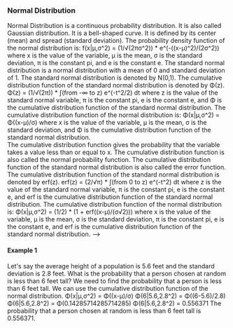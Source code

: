 ### Normal Distribution
Normal Distribution is a continuous probability distribution. It is also called Gaussian distribution.
It is a bell-shaped curve. It is defined by its center (mean) and spread (standard deviation).
The probability density function of the normal distribution is:
f(x|μ,σ^2) = (1/√(2πσ^2)) * e^(-((x-μ)^2)/(2σ^2)) where x is the value of the variable, μ is the mean, σ is the standard deviation, π is the constant pi, and e is the constant e.
The standard normal distribution is a normal distribution with a mean of 0 and standard deviation of 1.
The standard normal distribution is denoted by N(0,1).
The cumulative distribution function of the standard normal distribution is denoted by Φ(z).
Φ(z) = (1/√(2π)) * ∫(from -∞ to z) e^(-t^2/2) dt where z is the value of the standard normal variable, π is the constant pi, e is the constant e, and Φ is the cumulative distribution function of the standard normal distribution.
The cumulative distribution function of the normal distribution is:
Φ(x|μ,σ^2) = Φ((x-μ)/σ) where x is the value of the variable, μ is the mean, σ is the standard deviation, and Φ is the cumulative distribution function of the standard normal distribution.   
The cumulative distribution function gives the probability that the variable takes a value less than or equal to x.
The cumulative distribution function is also called the normal probability function.
The cumulative distribution function of the standard normal distribution is also called the error function.
The cumulative distribution function of the standard normal distribution is denoted by erf(z).
erf(z) = (2/√π) * ∫(from 0 to z) e^(-t^2) dt where z is the value of the standard normal variable, π is the constant pi, e is the constant e, and erf is the cumulative distribution function of the standard normal distribution.
The cumulative distribution function of the normal distribution is:
Φ(x|μ,σ^2) = (1/2) * (1 + erf((x-μ)/(σ√2))) where x is the value of the variable, μ is the mean, σ is the standard deviation, π is the constant pi, e is the constant e, and erf is the cumulative distribution function of the standard normal distribution. -->

#### Example 1
Let's say the average height of a 
population is 5.6 feet and the standard deviation is 2.8 feet.
What is the probability that a person chosen at random is less than 6 feet tall?
We need to find the probability that a person is less than 6 feet tall.
We can use the cumulative distribution function of the normal distribution.
Φ(x|μ,σ^2) = Φ((x-μ)/σ)
Φ(6|5.6,2.8^2) = Φ((6-5.6)/2.8)
Φ(6|5.6,2.8^2) = Φ(0.14285714285714285)
Φ(6|5.6,2.8^2) = 0.556371
The probability that a person chosen at random is less than 6 feet tall is 0.556371.